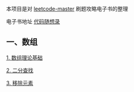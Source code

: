 本项目是对 [leetcode-master](https://github.com/youngyangyang04/leetcode-master) 刷题攻略电子书的整理

电子书地址 [代码随想录](https://programmercarl.com)

## 一、数组
[1. 数组理论基础](./Array/FundamentalsOfArrayTheory.md)

[2. 二分查找](./Array/BinarySearch.md)

[3. 移除元素](./Array/RemovingElements.md)